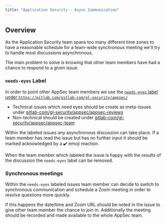 ```yaml
---
title: "Application Security - Async Communication"
---
```


## Overview

As the Application Security team spans too many different time zones to have a reasonable schedule for a team-wide synchronous meeting we'll try to handle most discussions asynchronous.

The main problem to solve is knowing that other team members have had a chance to respond to a given issue.

### `needs-eyes` Label

In order to point other AppSec team members we use the [`needs-eyes` label under `https://gitlab.com/gitlab-com/gl-security/appsec/`](https://gitlab.com/groups/gitlab-com/gl-security/appsec/-/issues?scope=all&utf8=%E2%9C%93&state=opened&label_name%5B%5D=needs-eyes)

- Technical issues which need eyes should be create as meta-issues under [gitlab-com/gl-security/appsec/appsec-reviews](https://gitlab.com/gitlab-com/gl-security/appsec/appsec-reviews)
- Non-technical should be created under [gitlab-com/gl-security/appsec/appsec-team](https://gitlab.com/gitlab-com/gl-security/appsec/appsec-team/)

Within the labeled issues any asynchronous discussion can take place. If a team member has read the issue but has no further input it should be marked acknowledged by a ✔️ emoji reaction.

When the team member which labeled the issue is happy with the results of the discussion the `needs-eyes` label can be removed.

### Synchronous meetings

Within the `needs-eyes` labeled issues team member can decide to switch to synchronous communication and schedule a Zoom meeting in order to resolve questions more quickly.

If this happens the date/time and Zoom URL should be noted in the issue to give other team member the chance to join in. Additionally the meeting should be recorded and made available to the whole AppSec team.
